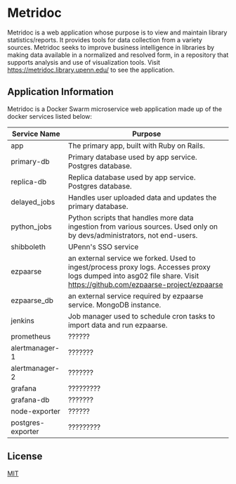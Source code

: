 # Metridoc

Metridoc is a web application whose purpose is to view and maintain library statistics/reports. It provides tools for data collection from a variety sources. Metridoc seeks to improve business intelligence in libraries by making data available in a normalized and resolved form, in a repository that supports analysis and use of visualization tools. Visit https://metridoc.library.upenn.edu/ to see the application.

## Application Information

Metridoc is a Docker Swarm microservice web application made up of the docker services listed below:

| Service Name | Purpose  |
| ---          | ---      |
| app     | The primary app, built with Ruby on Rails.  |
| primary-db       | Primary database used by app service. Postgres database.   |
| replica-db       | Replica database used by app service. Postgres database.        |
| delayed_jobs |  Handles user uploaded data and updates the primary database. |
| python_jobs | Python scripts that handles more data ingestion from various sources. Used only on by devs/administrators, not end-users.  |
| shibboleth | UPenn's SSO service |
| ezpaarse | an external service we forked. Used to ingest/process proxy logs. Accesses proxy logs dumped into asg02 file share. Visit https://github.com/ezpaarse-project/ezpaarse |
| ezpaarse_db | an external service required by ezpaarse service. MongoDB instance. |
| jenkins | Job manager used to schedule cron tasks to import data and run ezpaarse. |
| prometheus | ?????? |
| alertmanager-1 | ??????? |
| alertmanager-2 | ??????? |
| grafana | ????????? |
| grafana-db | ??????? |
| node-exporter | ?????? |
| postgres-exporter | ????????? |




## License

[MIT](https://choosealicense.com/licenses/mit/)